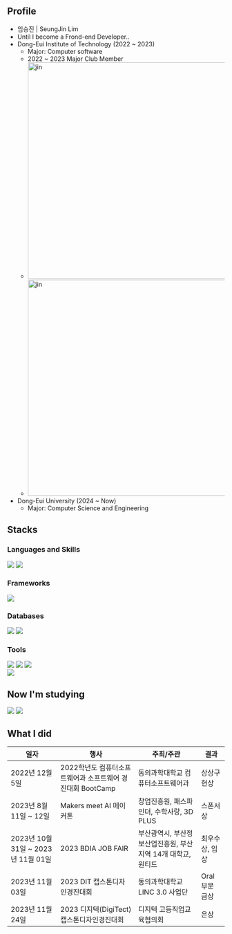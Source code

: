 <div align="left">

## Profile
- 임승진 | SeungJin Lim
- Until I become a Frond-end Developer..
- Dong-Eui Institute of Technology (2022 ~ 2023)
  - Major: Computer software
  - 2022 ~ 2023 Major Club Member
  - <img src="https://github.com/SeungJin051/SeungJin051/assets/83889135/3cea121c-57a8-43fa-9190-89d6d9c0b70c" width="500" title="jin">
  - <img src="https://github.com/SeungJin051/SeungJin051/assets/83889135/8fa17e30-31fc-4eb6-b854-dfbf4a66d864" width="500" title="jin">
- Dong-Eui University (2024 ~ Now)
  - Major: Computer Science and Engineering

## Stacks
### Languages and Skills
<img src="https://img.shields.io/badge/javascript-%23323330.svg?style=for-the-badge&logo=javascript&logoColor=%23F7DF1E" />
<img src="https://img.shields.io/badge/python-3670A0?style=for-the-badge&logo=python&logoColor=ffdd54"/>
<br/>

### Frameworks
<img src="https://img.shields.io/badge/react-%2320232a.svg?style=for-the-badge&logo=react&logoColor=%2361DAFB"/>

### Databases

<img src="https://img.shields.io/badge/firebase-a08021?style=for-the-badge&logo=firebase&logoColor=ffcd34"/>  
<img src="https://img.shields.io/badge/mysql-4479A1.svg?style=for-the-badge&logo=mysql&logoColor=white"/>  

<br/>

### Tools
<img src="https://img.shields.io/badge/git-%23F05033.svg?style=for-the-badge&logo=git&logoColor=white"/>  
<img src="https://img.shields.io/badge/github-%23121011.svg?style=for-the-badge&logo=github&logoColor=white"/>  
<img src="https://img.shields.io/badge/Notion-%23000000.svg?style=for-the-badge&logo=notion&logoColor=white"/>  

<br/>

<img src="https://img.shields.io/badge/Visual%20Studio%20Code-0078d7.svg?style=for-the-badge&logo=visual-studio-code&logoColor=white"/>  

## Now I'm studying
<img src="https://img.shields.io/badge/react-%2320232a.svg?style=for-the-badge&logo=react&logoColor=%2361DAFB"/>
<img src="https://img.shields.io/badge/python-3670A0?style=for-the-badge&logo=python&logoColor=ffdd54"/>


## What I did
| 일자 | 행사 | 주최/주관 | 결과 |
|------------|----------------------|----------------------|-----------|
| 2022년 12월 5일 | 2022학년도 컴퓨터소프트웨어과 소프트웨어 경진대회 BootCamp | 동의과학대학교 컴퓨터소프트웨어과 | 상상구현상 |
| 2023년 8월 11일 ~ 12일 | Makers meet AI 메이커톤 | 창업진흥원, 패스파인더, 수학사랑, 3D PLUS | 스폰서상 |
| 2023년 10월 31일 ~ 2023년 11월 01일 | 2023 BDIA JOB FAIR | 부산광역시, 부산정보산업진흥원, 부산지역 14개 대학교, 원티드 | 최우수상, 입상 |
| 2023년 11월 03일 | 2023 DIT 캡스톤디자인경진대회 | 동의과학대학교 LINC 3.0 사업단 | Oral 부문 금상 |
| 2023년 11월 24일 | 2023 디지텍(DigiTect) 캡스톤디자인경진대회 | 디지텍 고등직업교육협의회 | 은상 |

</div>
